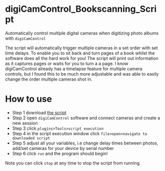 # digiCamControl_Bookscanning_Script
Automatically control multiple digital cameras when digitizing photo albums with `digiCamControl`

The script will automatically trigger multiple cameras in a set order with set time delays. To enable you to sit back and turn pages of a book whilst the software does all the hard work for you! The script will print out information as it captures pages or waits for you to turn a a page. I know digiCamControl already has a timelapse feature for multiple camera controls, but I found this to be much more adjustable and was able to easily change the order multiple cameras shot in. 

# How to use 
 - Step 1 download [the script](https://github.com/Shellywell123/digiCamControl_Book_Scanning_Script/blob/main/Book_Scanning_Script.tci)
 - Step 2 open `digiCamControl` software and connect cameras and create a new session
 - Step 3 click `plugins>Tools>script execution`
 - Step 4 in the script execution window click `file>open>navigate to downloaded script`
 - Step 5 adjust all your variables, i.e change delay times between photos, add/set cameras for your device by serial number
 - Step 6 click `run` and the program should begin!
 
 Note you can click `stop` at any time to stop the script from running
